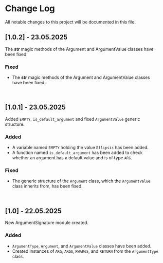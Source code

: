 # **Change Log**
All notable changes to this project will be documented in this file.

## **[1.0.2] - 23.05.2025**
The __str__ magic methods of the Argument and ArgumentValue classes have been fixed.
### Fixed
 * The __str__ magic methods of the Argument and ArgumentValue classes have been fixed.

<br>

## **[1.0.1] - 23.05.2025**
Added `EMPTY`, `is_default_argument` and fixed `ArgumentValue` generic structure.
### Added
 * A variable named `EMPTY` holding the value `Ellipsis` has been added.
 * A function named `is_default_argument` has been added to check whether an argument has a default value and is of type `ARG`.

### Fixed
 * The generic structure of the `Argument` class, which the `ArgumentValue` class inherits from, has been fixed.

<br>

## **[1.0] - 22.05.2025**
New ArgumentSignature module created.
### Added
 * `ArgumentType`, `Argument`, and `ArgumentValue` classes have been added.
 * Created instances of `ARG`, `ARGS`, `KWARGS`, and `RETURN` from the `ArgumentType` class.

<br>
